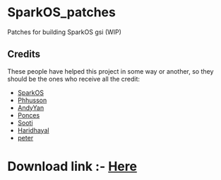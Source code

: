 # SparkOS_patches
Patches for building SparkOS gsi
(WIP)

## Credits
These people have helped this project in some way or another, so they should be the ones who receive all the credit:
- [SparkOS](https://github.com/Spark-Rom)
- [Phhusson](https://github.com/phhusson)
- [AndyYan](https://github.com/AndyCGYan)
- [Ponces](https://github.com/ponces)
- [Sooti](https://github.com/sooti)
- [Haridhayal](https://github.com/haridhayal11)
- [peter](https://gitea.angry.im/PeterGSI)


# Download link :- [Here](https://sourceforge.net/projects/gsi-projects/files/A13/SparkOS/21092022/)
